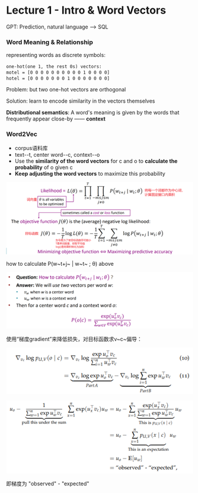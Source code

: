 # Lecture 1 - Intro & Word Vectors

GPT: Prediction, natural language --> SQL



### Word Meaning & Relationship

representing words as discrete symbols:

```
one-hot(one 1, the rest 0s) vectors:
motel = [0 0 0 0 0 0 0 0 0 0 1 0 0 0 0]
hotel = [0 0 0 0 0 0 0 1 0 0 0 0 0 0 0]
```

Problem: but two one-hot vectors are orthogonal

Solution: learn to encode similarity in the vectors themselves

**Distributional semantics**: A word's meaning is given by the words that frequently appear close-by —— **context**



### Word2Vec

- corpus语料库
- text--t, center word--c, context--o
- Use the **similarity of the word vectors** for c and o to **calculate the probability** of o given c
- **Keep adjusting the word vectors** to maximize this probability

![1702969190526](./img/softmax-objective_func.png)

how to calculate P(w~t+j~ | w~t~ ; θ) above

![1702969342488](./img/probability.png)



使用“梯度gradient”来降低损失，对目标函数求v~c~偏导：

![1703233237719](./img/gradient.png)

![1703233491604](./img/probability(2).png)

即梯度为 "observed" - "expected"